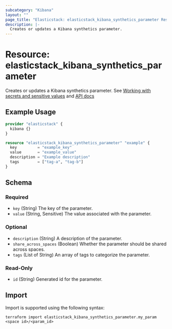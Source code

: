 ```yaml
---
subcategory: "Kibana"
layout: ""
page_title: "Elasticstack: elasticstack_kibana_synthetics_parameter Resource"
description: |-
  Creates or updates a Kibana synthetics parameter.
---
```


# Resource: elasticstack_kibana_synthetics_parameter

Creates or updates a Kibana synthetics parameter.
See [Working with secrets and sensitive values](https://www.elastic.co/docs/solutions/observability/synthetics/work-with-params-secrets)
and [API docs](https://www.elastic.co/docs/api/doc/kibana/group/endpoint-synthetics)

## Example Usage

```terraform
provider "elasticstack" {
  kibana {}
}

resource "elasticstack_kibana_synthetics_parameter" "example" {
  key         = "example_key"
  value       = "example_value"
  description = "Example description"
  tags        = ["tag-a", "tag-b"]
}
```

<!-- schema generated by tfplugindocs -->
## Schema

### Required

- `key` (String) The key of the parameter.
- `value` (String, Sensitive) The value associated with the parameter.

### Optional

- `description` (String) A description of the parameter.
- `share_across_spaces` (Boolean) Whether the parameter should be shared across spaces.
- `tags` (List of String) An array of tags to categorize the parameter.

### Read-Only

- `id` (String) Generated id for the parameter.

## Import

Import is supported using the following syntax:

```shell
terraform import elasticstack_kibana_synthetics_parameter.my_param <space id>/<param_id>
```